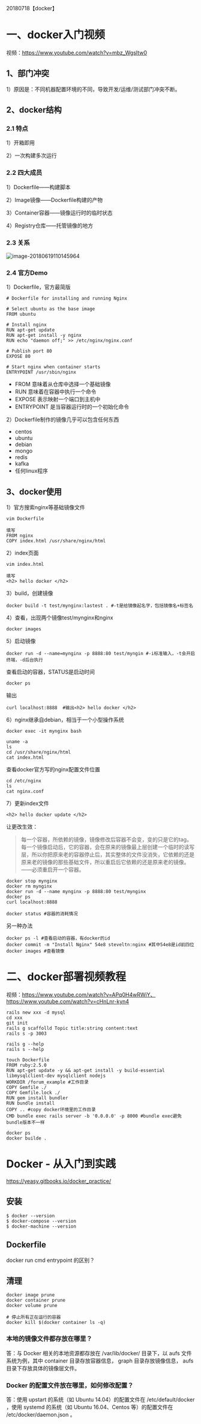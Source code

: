 20180718【docker】

# 一、docker入门视频

视频：https://www.youtube.com/watch?v=mbz_WgsItw0

## 1、部门冲突

1）原因是：不同机器配置环境的不同，导致开发/运维/测试部门冲突不断。

## 2、docker结构

### 2.1 特点

1）开箱即用

2）一次构建多次运行

### 2.2 四大成员

1）Dockerfile——构建脚本

2）Image镜像——Dockerfile构建的产物

3）Container容器——镜像运行时的临时状态

4）Registry仓库——托管镜像的地方

### 2.3 关系

![image-20180619110145964](https://ws1.sinaimg.cn/large/006tKfTcgy1fsgb2d4mioj30f508wn0n.jpg)

### 2.4 官方Demo

1）Dockerfile，官方最简版

```
# Dockerfile for installing and running Nginx
 
# Select ubuntu as the base image
FROM ubuntu
 
# Install nginx
RUN apt-get update
RUN apt-get install -y nginx
RUN echo "daemon off;" >> /etc/nginx/nginx.conf
 
# Publish port 80
EXPOSE 80
 
# Start nginx when container starts
ENTRYPOINT /usr/sbin/nginx
```

- FROM 意味着从仓库中选择一个基础镜像
- RUN 意味着在容器中执行一个命令
- EXPOSE 表示映射一个端口到主机中
- ENTRYPOINT 是当容器运行时的一个初始化命令

2）Dockerfile制作的镜像几乎可以包含任何东西

- centos
- ubuntu
- debian
- mongo
- redis
- kafka
- 任何linux程序

## 3、docker使用

1）官方搜索nginx等基础镜像文件

```
vim Dockerfile

填写
FROM nginx
COPY index.html /usr/share/nginx/html
```

2）index页面

```
vim index.html

填写
<h2> hello docker </h2>
```

3）build，创建镜像

```
docker build -t test/mynginx:lastest . #-t是给镜像起名字，包括镜像名+标签名
```

4）查看，出现两个镜像test/mynginx和nginx

```
docker images
```

5）启动镜像

```
docker run -d --name=mynginx -p 8888:80 test/myngin #-i标准输入，-t会开启终端，-d后台执行
```

查看启动的容器，STATUS是启动时间

```
docker ps
```

输出

```
curl localhost:8888  #输出<h2> hello docker </h2>
```

6）nginx继承自debian，相当于一个小型操作系统

```
docker exec -it mynginx bash

uname -a
ls
cd /usr/share/nginx/html
cat index.html
```

查看docker官方写的nginx配置文件位置

```
cd /etc/nginx
ls
cat nginx.conf
```

7）更新index文件

```
<h2> hello docker update </h2>
```

让更改生效：

> 每一个容器，所依赖的镜像，镜像修改后容器不会变，变的只是它的tag。每一个镜像启动后，它的容器，会在原来的镜像最上层创建一个临时的读写层，所以你把原来老的容器停止后，其实整体的文件没消失，它依赖的还是原来老的镜像的那些基础文件，所以重启后它依赖的还是原来老的镜像。——必须重启开一个容器。

```
docker stop mynginx
docker rm mynginx
docker run -d --name mynginx -p 8888:80 test/mynginx
docker ps
curl localhost:8888

docker status #容器的消耗情况
```



另一种办法

```
docker ps -l #查看启动的容器，有docker的id
docker commit -m "Install Nginx" 54e8 steveltn:nginx #其中54e8是id前四位
docker images #查看镜像
```



# 二、docker部署视频教程

视频：https://www.youtube.com/watch?v=APq0H4wRWiY、https://www.youtube.com/watch?v=cHnLnr-kyn4

```
rails new xxx -d mysql
cd xxx
git init
rails g scaffolld Topic title:string content:text
rails s -p 3003

rails g --help
rails s --help

touch Dockerfile
FROM ruby:2.5.0
RUN apt-get update -y && apt-get install -y build-essential libmysqlclient-dev mysqlclient nodejs
WORKDIR /forum_example #工作目录
COPY Gemfile ./
COPY Gemfile.lock ./
RUN gem install bundler
RUN bundle install
COPY .. #copy docker环境里的工作目录
CMD bundle exec rails server -b '0.0.0.0' -p 8000 #bundle exec避免bundle版本不一样

docker ps
docker builde .
```





# Docker - 从入门到实践

https://yeasy.gitbooks.io/docker_practice/

## 安装

```
$ docker --version 
$ docker-compose --version 
$ docker-machine --version
```

## Dockerfile

docker run cmd entrypoint 的区别？

## 清理

```
docker image prune
docker container prune
docker volume prune

# 停止所有正在运行的容器
docker kill $(docker container ls -q)  
```



### 本地的镜像文件都存放在哪里？

答：与 Docker 相关的本地资源都存放在    /var/lib/docker/  目录下，以    aufs  文件系统为例，其中    container  目录存放容器信息，   graph  目录存放镜像信息，   aufs  目录下存放具体的镜像层文件。



### Docker 的配置文件放在哪里，如何修改配置？

答：使用    upstart  的系统（如 Ubuntu 14.04）的配置文件在    /etc/default/docker ，使用  systemd  的系统（如 Ubuntu 16.04、Centos 等）的配置文件在    /etc/docker/daemon.json 。
